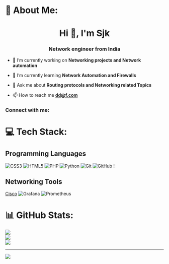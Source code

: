 # 💫 About Me:

<h1 align="center">Hi 👋, I'm Sjk</h1>
<h3 align="center">Network engineer from India</h3>

- 🔭 I’m currently working on **Networking projects and Network automation**

- 🌱 I’m currently learning **Network Automation and Firewalls**

- 💬 Ask me about **Routing protocols and Networking related Topics**

- 📫 How to reach me **dd@f.com**

<h3 align="left">Connect with me:</h3>
<p align="left">
</p>



# 💻 Tech Stack:

<h2>Programming Languages</h2>

![CSS3](https://img.shields.io/badge/css3-%231572B6.svg?style=for-the-badge&logo=css3&logoColor=white) ![HTML5](https://img.shields.io/badge/html5-%23E34F26.svg?style=for-the-badge&logo=html5&logoColor=white) ![PHP](https://img.shields.io/badge/php-%23777BB4.svg?style=for-the-badge&logo=php&logoColor=white) ![Python](https://img.shields.io/badge/python-3670A0?style=for-the-badge&logo=python&logoColor=ffdd54) ![Git](https://img.shields.io/badge/git-%23F05033.svg?style=for-the-badge&logo=git&logoColor=white) ![GitHub](https://img.shields.io/badge/github-%23121011.svg?style=for-the-badge&logo=github&logoColor=white) !

<h2>Networking Tools</h2>

[Cisco](https://img.shields.io/badge/cisco-%23049fd9.svg?style=for-the-badge&logo=cisco&logoColor=black) ![Grafana](https://img.shields.io/badge/grafana-%23F46800.svg?style=for-the-badge&logo=grafana&logoColor=white) ![Prometheus](https://img.shields.io/badge/Prometheus-E6522C?style=for-the-badge&logo=Prometheus&logoColor=white)
# 📊 GitHub Stats:
![](https://github-readme-stats.vercel.app/api?username=mrgreenwork&theme=dark&hide_border=false&include_all_commits=false&count_private=false)<br/>
![](https://nirzak-streak-stats.vercel.app/?user=mrgreenwork&theme=dark&hide_border=false)<br/>
![](https://github-readme-stats.vercel.app/api/top-langs/?username=mrgreenwork&theme=dark&hide_border=false&include_all_commits=false&count_private=false&layout=compact)

---
[![](https://visitcount.itsvg.in/api?id=mrgreenwork&icon=0&color=0)](https://visitcount.itsvg.in)

<!-- Proudly created with GPRM ( https://gprm.itsvg.in ) --
